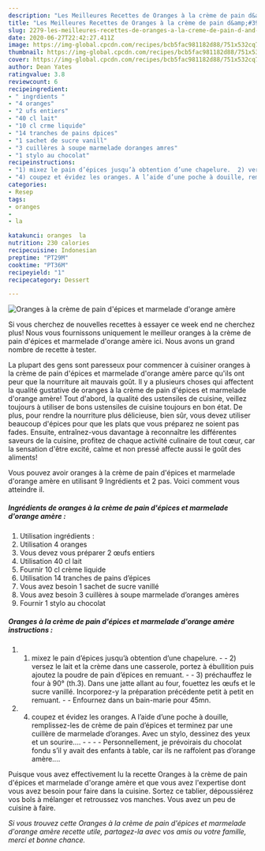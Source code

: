 ```yaml
---
description: "Les Meilleures Recettes de Oranges à la crème de pain d&amp;#39;épices et marmelade d&amp;#39;orange amère"
title: "Les Meilleures Recettes de Oranges à la crème de pain d&amp;#39;épices et marmelade d&amp;#39;orange amère"
slug: 2279-les-meilleures-recettes-de-oranges-a-la-creme-de-pain-d-and-39-epices-et-marmelade-d-and-39-orange-amere
date: 2020-06-27T22:42:27.411Z
image: https://img-global.cpcdn.com/recipes/bcb5fac981182d88/751x532cq70/oranges-a-la-creme-de-pain-depices-et-marmelade-dorange-amere-photo-principale-de-la-recette.jpg
thumbnail: https://img-global.cpcdn.com/recipes/bcb5fac981182d88/751x532cq70/oranges-a-la-creme-de-pain-depices-et-marmelade-dorange-amere-photo-principale-de-la-recette.jpg
cover: https://img-global.cpcdn.com/recipes/bcb5fac981182d88/751x532cq70/oranges-a-la-creme-de-pain-depices-et-marmelade-dorange-amere-photo-principale-de-la-recette.jpg
author: Dean Yates
ratingvalue: 3.8
reviewcount: 6
recipeingredient:
- " ingrdients "
- "4 oranges"
- "2 ufs entiers"
- "40 cl lait"
- "10 cl crme liquide"
- "14 tranches de pains dpices"
- "1 sachet de sucre vanill"
- "3 cuillères à soupe marmelade doranges amres"
- "1 stylo au chocolat"
recipeinstructions:
- "1) mixez le pain d’épices jusqu’à obtention d’une chapelure.  2) versez le lait et la crème dans une casserole, portez à ébullition puis ajoutez la poudre de pain d’épices en remuant.  3) préchauffez le four à 90° (th.3). Dans une jatte allant au four, fouettez les œufs et le sucre vanillé. Incorporez-y la préparation précédente petit à petit en remuant.  Enfournez dans un bain-marie pour 45mn."
- "4) coupez et évidez les oranges. A l’aide d’une poche à douille, remplissez-les de crème de pain d’épices et terminez par une cuillère de marmelade d’oranges. Avec un stylo, dessinez des yeux et un sourire....     Personnellement, je prévoirais du chocolat fondu s’il y avait des enfants à table, car ils ne raffolent pas d’orange amère...."
categories:
- Resep
tags:
- oranges
- 
- la

katakunci: oranges  la 
nutrition: 230 calories
recipecuisine: Indonesian
preptime: "PT29M"
cooktime: "PT36M"
recipeyield: "1"
recipecategory: Dessert

---
```



![Oranges à la crème de pain d&#39;épices et marmelade d&#39;orange amère](https://img-global.cpcdn.com/recipes/bcb5fac981182d88/751x532cq70/oranges-a-la-creme-de-pain-depices-et-marmelade-dorange-amere-photo-principale-de-la-recette.jpg)

Si vous cherchez de nouvelles recettes à essayer ce week end ne cherchez plus! Nous vous fournissons uniquement le meilleur oranges à la crème de pain d&#39;épices et marmelade d&#39;orange amère ici. Nous avons un grand nombre de recette à tester.

La plupart des gens sont paresseux pour commencer à cuisiner oranges à la crème de pain d&#39;épices et marmelade d&#39;orange amère parce qu'ils ont peur que la nourriture ait mauvais goût. Il y a plusieurs choses qui affectent la qualité gustative de oranges à la crème de pain d&#39;épices et marmelade d&#39;orange amère! Tout d'abord, la qualité des ustensiles de cuisine, veillez toujours à utiliser de bons ustensiles de cuisine toujours en bon état. De plus, pour rendre la nourriture plus délicieuse, bien sûr, vous devez utiliser beaucoup d'épices pour que les plats que vous préparez ne soient pas fades. Ensuite, entraînez-vous davantage à reconnaître les différentes saveurs de la cuisine, profitez de chaque activité culinaire de tout cœur, car la sensation d'être excité, calme et non pressé affecte aussi le goût des aliments!

<!--inarticleads1-->

Vous pouvez avoir oranges à la crème de pain d&#39;épices et marmelade d&#39;orange amère en utilisant 9 Ingrédients et 2 pas. Voici comment vous atteindre il.

##### Ingrédients de oranges à la crème de pain d&#39;épices et marmelade d&#39;orange amère :

1. Utilisation  ingrédients :
1. Utilisation 4 oranges
1. Vous devez vous préparer 2 œufs entiers
1. Utilisation 40 cl lait
1. Fournir 10 cl crème liquide
1. Utilisation 14 tranches de pains d’épices
1. Vous avez besoin 1 sachet de sucre vanillé
1. Vous avez besoin 3 cuillères à soupe marmelade d’oranges amères
1. Fournir 1 stylo au chocolat




<!--inarticleads2-->

##### Oranges à la crème de pain d&#39;épices et marmelade d&#39;orange amère instructions :

1. 1) mixez le pain d’épices jusqu’à obtention d’une chapelure. -  - 2) versez le lait et la crème dans une casserole, portez à ébullition puis ajoutez la poudre de pain d’épices en remuant. -  - 3) préchauffez le four à 90° (th.3). Dans une jatte allant au four, fouettez les œufs et le sucre vanillé. Incorporez-y la préparation précédente petit à petit en remuant. -  - Enfournez dans un bain-marie pour 45mn.
1. 4) coupez et évidez les oranges. A l’aide d’une poche à douille, remplissez-les de crème de pain d’épices et terminez par une cuillère de marmelade d’oranges. Avec un stylo, dessinez des yeux et un sourire.... -  -   -  - Personnellement, je prévoirais du chocolat fondu s’il y avait des enfants à table, car ils ne raffolent pas d’orange amère....




<!--inarticleads1-->

<p>
Puisque vous avez effectivement lu la recette Oranges à la crème de pain d&#39;épices et marmelade d&#39;orange amère et que vous avez l'expertise dont vous avez besoin pour faire dans la cuisine. Sortez ce tablier, dépoussiérez vos bols à mélanger et retroussez vos manches. Vous avez un peu de cuisine à faire.
</p>

<p>
<i>Si vous trouvez cette Oranges à la crème de pain d&#39;épices et marmelade d&#39;orange amère recette utile, partagez-la avec vos amis ou votre famille, merci et bonne chance.</i>
</p>
